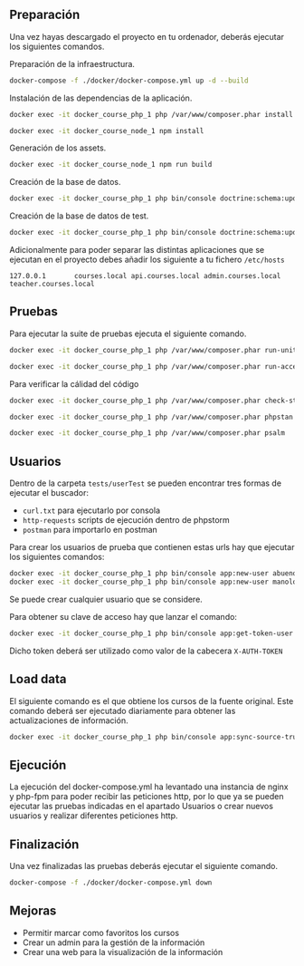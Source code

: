 
## Preparación

Una vez hayas descargado el proyecto en tu ordenador, deberás ejecutar los siguientes comandos.

Preparación de la infraestructura.

```bash
docker-compose -f ./docker/docker-compose.yml up -d --build
```

Instalación de las dependencias de la aplicación.

```bash
docker exec -it docker_course_php_1 php /var/www/composer.phar install
```

```bash
docker exec -it docker_course_node_1 npm install
```

Generación de los assets.

```bash
docker exec -it docker_course_node_1 npm run build
```

Creación de la base de datos.

```bash
docker exec -it docker_course_php_1 php bin/console doctrine:schema:update --force
```

Creación de la base de datos de test.

```bash
docker exec -it docker_course_php_1 php bin/console doctrine:schema:update --force --env=test
```

Adicionalmente para poder separar las distintas aplicaciones que se ejecutan en el proyecto debes añadir los siguiente a tu fichero `/etc/hosts`

```
127.0.0.1       courses.local api.courses.local admin.courses.local teacher.courses.local
```

## Pruebas

Para ejecutar la suite de pruebas ejecuta el siguiente comando.

```bash
docker exec -it docker_course_php_1 php /var/www/composer.phar run-unit-tests
```

```bash
docker exec -it docker_course_php_1 php /var/www/composer.phar run-acceptance-tests
```

Para verificar la cálidad del código

```bash
docker exec -it docker_course_php_1 php /var/www/composer.phar check-style
```

```bash
docker exec -it docker_course_php_1 php /var/www/composer.phar phpstan
```

```bash
docker exec -it docker_course_php_1 php /var/www/composer.phar psalm
```

## Usuarios

Dentro de la carpeta `tests/userTest` se pueden encontrar tres formas de ejecutar el buscador: 

- `curl.txt` para ejecutarlo por consola
- `http-requests` scripts de ejecución dentro de phpstorm
- `postman` para importarlo en postman

Para crear los usuarios de prueba que contienen estas urls hay que ejecutar los siguientes comandos:

```bash
docker exec -it docker_course_php_1 php bin/console app:new-user abuenosvinos@courses.com
docker exec -it docker_course_php_1 php bin/console app:new-user manolo@courses.com
```

Se puede crear cualquier usuario que se considere.

Para obtener su clave de acceso hay que lanzar el comando:

```bash
docker exec -it docker_course_php_1 php bin/console app:get-token-user abuenosvinos@courses.com
```

Dicho token deberá ser utilizado como valor de la cabecera `X-AUTH-TOKEN`

## Load data

El siguiente comando es el que obtiene los cursos de la fuente original. Este comando deberá ser ejecutado diariamente para obtener las actualizaciones de información.

```bash
docker exec -it docker_course_php_1 php bin/console app:sync-source-truth
```

## Ejecución

La ejecución del docker-compose.yml ha levantado una instancia de nginx y php-fpm para poder recibir las peticiones http, por lo que ya se pueden ejecutar las pruebas indicadas en el apartado Usuarios o crear nuevos usuarios y realizar diferentes peticiones http.

## Finalización

Una vez finalizadas las pruebas deberás ejecutar el siguiente comando.

```bash
docker-compose -f ./docker/docker-compose.yml down
```

## Mejoras

- Permitir marcar como favoritos los cursos
- Crear un admin para la gestión de la información
- Crear una web para la visualización de la información
